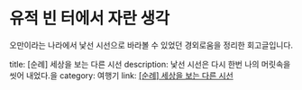 # 유적 빈 터에서 자란 생각
오만이라는 나라에서 낯선 시선으로 바라볼 수 있었던 경외로움을 정리한 회고글입니다.

title: [순례] 세상을 보는 다른 시선
description: 낯선 시선은 다시 한번 나의 머릿속을 씻어 내었다.을
category: 여행기
link: [[순례] 세상을 보는 다른 시선](https://makerjun.com/travel/different-sight)
